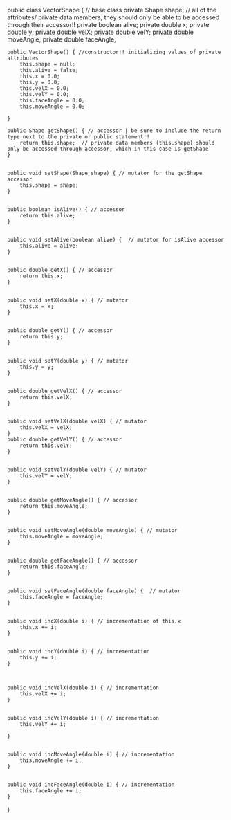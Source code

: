 
public class VectorShape { // base class
	private Shape shape;  // all of the attributes/ private data members, they should only be able to be accessed through their accessor!!
	private boolean alive;
	private double x;
	private double y;
	private double velX;
	private double velY;
	private double moveAngle;
	private double faceAngle;
	
	public VectorShape() { //constructor!! initializing values of private attributes
		this.shape = null;
		this.alive = false;
		this.x = 0.0;
		this.y = 0.0;
		this.velX = 0.0;
		this.velY = 0.0;
		this.faceAngle = 0.0;
		this.moveAngle = 0.0;
		
	}
	
	public Shape getShape() { // accessor | be sure to include the return type next to the private or public statement!!
		return this.shape;  // private data members (this.shape) should only be accessed through accessor, which in this case is getShape
	}
	
	
	public void setShape(Shape shape) { // mutator for the getShape accessor
		this.shape = shape;
	}
	
	
	public boolean isAlive() { // accessor
		return this.alive;
	}
	
	
	public void setAlive(boolean alive) {  // mutator for isAlive accessor
		this.alive = alive;
	}
	
	
	public double getX() { // accessor
		return this.x;
	}
	
	
	public void setX(double x) { // mutator
		this.x = x;
	}
	
	
	public double getY() { // accessor 
		return this.y;
	}
	
	
	public void setY(double y) { // mutator
		this.y = y;
	}
	
	
	public double getVelX() { // accessor
		return this.velX;
	}
	
	
	public void setVelX(double velX) { // mutator
		this.velX = velX;
	}
	public double getVelY() { // accessor
		return this.velY;
	}
	
	
	public void setVelY(double velY) { // mutator
		this.velY = velY;
	}
	
	
	public double getMoveAngle() { // accessor
		return this.moveAngle;
	}
	
	
	public void setMoveAngle(double moveAngle) { // mutator
		this.moveAngle = moveAngle;
	}
	
	
	public double getFaceAngle() { // accessor
		return this.faceAngle;
	}
	
	
	public void setFaceAngle(double faceAngle) {  // mutator
		this.faceAngle = faceAngle;
	}
	
	
	public void incX(double i) { // incrementation of this.x
		this.x += i;
	}
	
	
	public void incY(double i) { // incrementation
		this.y += i;
	}
	
	
	
	public void incVelX(double i) { // incrementation
		this.velX += i;
	}
	
	
	public void incVelY(double i) { // incrementation
		this.velY += i;
		
	}
	
	
	public void incMoveAngle(double i) { // incrementation
		this.moveAngle += i;
	}
	
	
	public void incFaceAngle(double i) { // incrementation
		this.faceAngle += i;
	}
	
}
